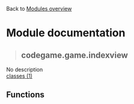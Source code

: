 Back to [Modules overview](https://github.com/pyrustic/codegame/blob/master/docs/modules/README.md)
  
# Module documentation
>## codegame.game.indexview
No description
<br>
[classes (1)](https://github.com/pyrustic/codegame/blob/master/docs/modules/content/codegame.game.indexview/classes.md)


## Functions

